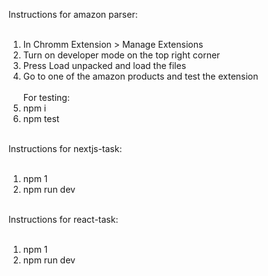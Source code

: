 Instructions for amazon parser:<br><br>

1) In Chromm Extension > Manage Extensions<br>
2) Turn on developer mode on the top right corner<br>
3) Press Load unpacked and load the files<br>
4) Go to one of the amazon products and test the extension<br><br>
For testing:
1) npm i<br>
2) npm test<br><br>

Instructions for nextjs-task:<br><br>
1) npm 1<br>
2) npm run dev<br><br>

Instructions for react-task:<br><br>
1) npm 1<br>
2) npm run dev<br><br>
